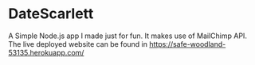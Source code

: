 # DateScarlett
A Simple Node.js app I made just for fun. It makes use of MailChimp API. 
The live deployed website can be found in https://safe-woodland-53135.herokuapp.com/

